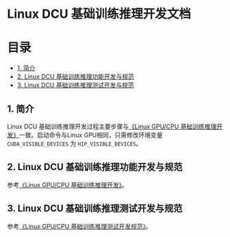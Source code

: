 # Linux DCU 基础训练推理开发文档

# 目录

- [1. 简介](#1)
- [2. Linux DCU 基础训练推理功能开发与规范](#2)
- [3. Linux DCU 基础训练推理测试开发与规范](#3)

<a name="1"></a>

## 1. 简介

Linux DCU 基础训练推理开发过程主要步骤与[《Linux GPU/CPU 基础训练推理开发》](../train_infer_python/README.md)一致。启动命令与Linux GPU相同，只需修改环境变量 `CUDA_VISIBLE_DEVICES` 为 `HIP_VISIBLE_DEVICES`。

<a name="2"></a>

## 2. Linux DCU 基础训练推理功能开发与规范

参考[《Linux GPU/CPU 基础训练推理开发》](../train_infer_python/README.md)。

<a name="3"></a>

## 3. Linux DCU 基础训练推理测试开发与规范

参考[《Linux GPU/CPU 基础训练推理测试开发规范》](../train_infer_python/test_train_inference_python.md)。

